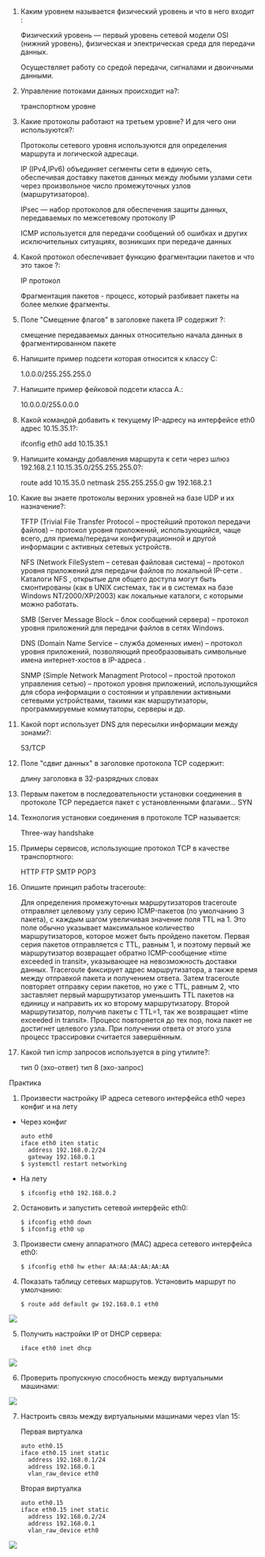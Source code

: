 1) Каким уровнем называется физический уровень и что в него входит :

	Физический уровень — первый уровень сетевой модели OSI (нижний уровень), физическая и электрическая среда для передачи данных.
	
	Осуществляет работу со средой передачи, сигналами и двоичными данными.
	
2) Управление потоками данных происходит на?:

	транспортном уровне
	
3) Какие протоколы работают на третьем уровне? И для чего они используются?:

	Протоколы сетевого уровня используются для определения маршрута и логической адресаци.
	
	IP (IPv4,IPv6) объединяет сегменты сети в единую сеть, обеспечивая доставку пакетов данных между любыми узлами сети через произвольное число промежуточных узлов (маршрутизаторов).
	
	IPsec — набор протоколов для обеспечения защиты данных, передаваемых по межсетевому протоколу IP
	
	ICMP используется для передачи сообщений об ошибках и других исключительных ситуациях, возникших при передаче данных

4) Какой протокол обеспечивает функцию фрагментации пакетов и что это такое ?:

	IP протокол
	
	Фрагментация пакетов - процесс, который разбивает пакеты на более мелкие фрагменты.
	
5) Поле "Смещение флагов" в заголовке пакета IP содержит ?:

	смещение передаваемых данных относительно начала данных в фрагментированном пакете 

6) Напишите пример подсети которая относится к классу C:

	1.0.0.0/255.255.255.0
	
7) Напишите пример фейковой подсети класса А.:

	10.0.0.0/255.0.0.0 

8) Какой командой добавить к текущему IP-адресу на интерфейсе eth0 адрес 10.15.35.1?:

	ifconfig eth0 add 10.15.35.1 

9) Напишите команду добавления маршрута к сети через шлюз 192.168.2.1 10.15.35.0/255.255.255.0?:

	route add 10.15.35.0 netmask 255.255.255.0 gw 192.168.2.1

10) Какие вы знаете протоколы верхних уровней на базе UDP и их назначение?:

	TFTP (Trivial File Transfer Protocol – простейший протокол передачи файлов) – протокол уровня приложений, использующийся, чаще всего, для приема/передачи конфигурационной и другой информации с активных сетевых устройств.
	
	NFS (Network FileSystem – сетевая файловая система) – протокол уровня приложений для передачи файлов по локальной IP-сети . Каталоги NFS , открытые для общего доступа могут быть смонтированы (как в UNIX системах, так и в системах на базе Windows NT/2000/XP/2003) как локальные каталоги, с которыми можно работать.
	
	SMB (Server Message Block – блок сообщений сервера) – протокол уровня приложений для передачи файлов в сетях Windows.
	
	DNS (Domain Name Service – служба доменных имен) – протокол уровня приложений, позволяющий преобразовывать символьные имена интернет-хостов в IP-адреса .
	
	SNMP (Simple Network Managment Protocol – простой протокол управления сетью) – протокол уровня приложений, использующийся для сбора информации о состоянии и управлении активными сетевыми устройствами, такими как маршрутизаторы, программируемые коммутаторы, серверы и др.
	
11) Какой порт использует DNS для пересылки информации между зонами?:

	53/TCP

12) Поле "сдвиг данных" в заголовке протокола TCP содержит:

	длину заголовка в 32-разрядных словах
	
13) Первым пакетом в последовательности установки соединения в протоколе TCP передается пакет с установленными флагами… 
	SYN

14) Технология установки соединения в протоколе TCP называется:

	Three-way handshake 

15) Примеры сервисов, использующие протокол TCP в качестве транспортного:

	HTTP
	FTP
	SMTP
	POP3

16) Опишите принцип работы traceroute:

	Для определения промежуточных маршрутизаторов traceroute отправляет целевому узлу серию ICMP-пакетов (по умолчанию 3 пакета), с каждым шагом увеличивая значение поля TTL на 1. Это поле обычно указывает максимальное количество маршрутизаторов, которое может быть пройдено пакетом. 
	Первая серия пакетов отправляется с TTL, равным 1, и поэтому первый же маршрутизатор возвращает обратно ICMP-сообщение «time exceeded in transit», указывающее на невозможность доставки данных. Traceroute фиксирует адрес маршрутизатора, а также время между отправкой пакета и получением ответа. Затем traceroute повторяет отправку серии пакетов, но уже с TTL, равным 2, что заставляет первый маршрутизатор уменьшить TTL пакетов на единицу и направить их ко второму маршрутизатору. Второй маршрутизатор, получив пакеты с TTL=1, так же возвращает «time exceeded in transit».
	Процесс повторяется до тех пор, пока пакет не достигнет целевого узла. При получении ответа от этого узла процесс трассировки считается завершённым.
	
17) Какой тип icmp запросов используется в ping утилите?:

	тип 0 (эхо-ответ)
	тип 8 (эхо-запрос)
	
	
Практика
1. Произвести настройку IP адреса сетевого интерфейса eth0 через конфиг и на лету

 - Через конфиг
	```
	auto eth0
	iface eth0 iten static
	  address 192.168.0.2/24
	  gateway 192.168.0.1
	$ systemctl restart networking
	```
- На лету
	```
	$ ifconfig eth0 192.168.0.2
	```
2. Остановить и запустить сетевой интерфейс eth0:
	```
	$ ifconfig eth0 down
	$ ifconfig eth0 up
	```
	
3. Произвести смену аппаратного (MAC) адреса сетевого интерфейса eth0:
	```
	$ ifconfig eth0 hw ether AA:AA:AA:AA:AA:AA
	```
	
4. Показать таблицу сетевых маршрутов. Установить маршрут по умолчанию:
	```
	$ route add default gw 192.168.0.1 eth0
	```
	
![](https://i.imgur.com/nV8PkjL.png)

5. Получить настройки IP от DHCP сервера:
	```
	iface eth0 inet dhcp
	```
	
![](https://i.imgur.com/m5k2Qzy.png)

6. Проверить пропускную способность между виртуальными машинами:

![](https://i.imgur.com/TK0Cws7.png)

7. Настроить связь между виртуальными машинами через vlan 15:


	Первая виртуалка
	```
	auto eth0.15 
	iface eth0.15 inet static
	  address 192.168.0.1/24
	  address 192.168.0.1
	  vlan_raw_device eth0
	```

	Вторая виртуалка
	```
	auto eth0.15 
	iface eth0.15 inet static
	  address 192.168.0.2/24
	  address 192.168.0.1
	  vlan_raw_device eth0
	```

![](https://i.imgur.com/fHxhYMX.png)
